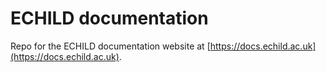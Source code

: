 # ECHILD documentation

Repo for the ECHILD documentation website at 
[https://docs.echild.ac.uk](https://docs.echild.ac.uk).
